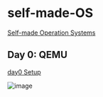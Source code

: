 # self-made-OS
[Self-made Operation Systems](https://viterbi-web.usc.edu/~yudewei/main/sources/books/30%E5%A4%A9%E8%87%AA%E5%88%B6%E6%93%8D%E4%BD%9C%E7%B3%BB%E7%BB%9F/)



## Day 0: QEMU 

[day0 Setup](day0/day0_setup.md)

![image](https://github.com/tianyuan09/self-made-OS/assets/67927023/b278e5e4-6594-4928-866b-f825215c826b)
